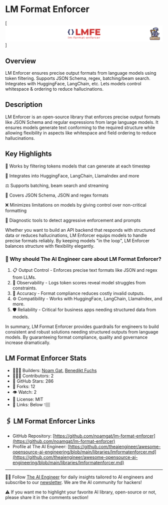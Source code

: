 # LM Format Enforcer
[![The AI Engineer presents LM Format Enforcer](lmformatenforcer_1920x192.png)]
## Overview
LM Enforcer ensures precise output formats from language models using token filtering. Supports JSON Schema, regex, batching/beam search. Integrates with HuggingFace, LangChain, etc. Lets models control whitespace & ordering to reduce hallucinations.

## Description
LM Enforcer is an open-source library that enforces precise output formats like JSON Schema and regular expressions from large language models. It ensures models generate text conforming to the required structure while allowing flexibility in aspects like whitespace and field ordering to reduce hallucinations.

## Key Highlights

🔣 Works by filtering tokens models that can generate at each timestep

🤗 Integrates into HuggingFace, LangChain, LlamaIndex and more

⚖️ Supports batching, beam search and streaming

📐 Covers JSON Schema, JSON and regex formats

❌ Minimizes limitations on models by giving control over non-critical formatting

🔎 Diagnostic tools to detect aggressive enforcement and prompts

Whether you want to build an API backend that responds with structured data or reduces hallucinations, LM Enforcer equips models to handle precise formats reliably. By keeping models "in the loop", LM Enforcer balances structure with flexibility elegantly.

### 🤔 Why should The AI Engineer care about LM Format Enforcer?
1. 📋 Output Control - Enforces precise text formats like JSON and regex from LLMs.
2. 🔬 Observability - Logs token scores reveal model struggles from constraints.
3. 🎯 Accuracy - Format compliance reduces costly invalid outputs.
4. ⚙️ Compatibility - Works with HuggingFace, LangChain, LlamaIndex, and more.
5. 🛡 Reliability - Critical for business apps needing structured data from models.

In summary, LM Format Enforcer provides guardrails for engineers to build consistent and robust solutions needing structured outputs from language models. By guaranteeing format compliance, quality and governance increase dramatically.

## LM Format Enforcer Stats
* 👷🏽‍♀️ Builders: [Noam Gat](https://www.linkedin.com/in/noamgat), [Benedikt Fuchs](https://www.linkedin.com/in/benedikt-fuchs-020a1b100/)
* 👩🏽‍💻 Contributors: 2
* 💫 GitHub Stars: 286
* 🍴 Forks: 12
* 👁️ Watch: 2
* 🪪 License: MIT
* 🔗 Links: Below 👇🏽

## 🖇️ LM Format Enforcer Links
* GitHub Repository: [https://github.com/noamgat/lm-format-enforcer](https://github.com/noamgat/lm-format-enforcer)
* Profile at The AI Engineer: [https://github.com/theaiengineer/awesome-opensource-ai-engineering/blob/main/libraries/lmformatenforcer.md](https://github.com/theaiengineer/awesome-opensource-ai-engineering/blob/main/libraries/lmformatenforcer.md)

---
🧙🏽 Follow [The AI Engineer](https://www.linkedin.com/company/theaiengineer/) for daily insights tailored to AI engineers and subscribe to our [newsletter](http://theaiengineerco.substack.com). We are the AI community for hackers!

⚠️ If you want me to highlight your favorite AI library, open-source or not, please share it in the comments section!


